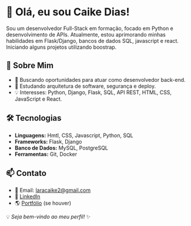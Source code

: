 # 👋 Olá, eu sou Caike Dias!

Sou um desenvolvedor Full-Stack em formação, focado em Python e desenvolvimento de APIs.
Atualmente, estou aprimorando minhas habilidades em Flask/Django, bancos de dados SQL, 
javascript e react. Iniciando alguns projetos utilizando boostrap.

## 🚀 Sobre Mim
- 🔭 Buscando oportunidades para atuar como desenvolvedor back-end.
- 🌱 Estudando arquitetura de software, segurança e deploy.
- 💡 Interesses: Python, Django, Flask, SQL, API REST, HTML, CSS, JavaScript e React.

## 🛠 Tecnologias
- **Linguagens:** Hmtl, CSS, Javascript, Python, SQL
- **Frameworks:** Flask, Django
- **Banco de Dados:** MySQL, PostgreSQL
- **Ferramentas:** Git, Docker

## 📫 Contato
- 📧 Email: laracaike2@gmail.com
- 💼 [LinkedIn](linkedin.com/in/caike-dias-a8a4a2345)
- 🌎 [Portfólio](#) (se houver)

💡 _Seja bem-vindo ao meu perfil!_ ✨
